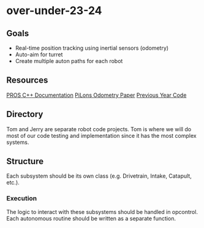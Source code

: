# over-under-23-24

## Goals
- Real-time position tracking using inertial sensors (odometry)
- Auto-aim for turret
- Create multiple auton paths for each robot

## Resources
[PROS C++ Documentation](https://pros.cs.purdue.edu/v5/api/cpp/index.html)
[PiLons Odometry Paper](http://thepilons.ca/wp-content/uploads/2018/10/Tracking.pdf)
[Previous Year Code](https://github.com/emcode25/TEK23-Spin-Up/tree/main/TEK23)

## Directory
Tom and Jerry are separate robot code projects. Tom is where we will do most of our code testing and implementation since it has the most complex systems.

## Structure
Each subsystem should be its own class (e.g. Drivetrain, Intake, Catapult, etc.).
### Execution
The logic to interact with these subsystems should be handled in opcontrol. Each autonomous routine should be written as a separate function.
